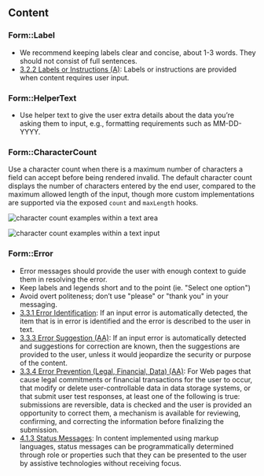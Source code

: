## Content

### Form::Label

- We recommend keeping labels clear and concise, about 1-3 words. They should not consist of full sentences.
- [3.2.2 Labels or Instructions (A)](https://www.w3.org/WAI/WCAG21/Understanding/labels-or-instructions.html): Labels or instructions are provided when content requires user input.

### Form::HelperText

- Use helper text to give the user extra details about the data you’re asking them to input, e.g., formatting requirements such as MM-DD-YYYY.

### Form::CharacterCount

Use a character count when there is a maximum number of characters a field can accept before being rendered invalid. The default character count displays the number of characters entered by the end user, compared to the maximum allowed length of the input, though more custom implementations are supported via the exposed `count` and `maxLength` hooks.

![character count examples within a text area](/assets/components/form/primitives/primitives-example-textarea.png)

![character count examples within a text input](/assets/components/form/primitives/primitives-example-textfield.png)

### Form::Error

- Error messages should provide the user with enough context to guide them in resolving the error.
- Keep labels and legends short and to the point (ie. "Select one option")
- Avoid overt politeness; don’t use "please" or "thank you" in your messaging.
- [3.3.1 Error Identification](https://www.w3.org/WAI/WCAG21/Understanding/error-identification.html): If an input error is automatically detected, the item that is in error is identified and the error is described to the user in text.
- [3.3.3 Error Suggestion (AA)](https://www.w3.org/WAI/WCAG21/Understanding/error-suggestion.html): If an input error is automatically detected and suggestions for correction are known, then the suggestions are provided to the user, unless it would jeopardize the security or purpose of the content.
- [3.3.4 Error Prevention (Legal, Financial, Data) (AA)](https://www.w3.org/WAI/WCAG21/Understanding/error-prevention-legal-financial-data.html): For Web pages that cause legal commitments or financial transactions for the user to occur, that modify or delete user-controllable data in data storage systems, or that submit user test responses, at least one of the following is true: submissions are reversible, data is checked and the user is provided an opportunity to correct them, a mechanism is available for reviewing, confirming, and correcting the information before finalizing the submission.
- [4.1.3 Status Messages](https://www.w3.org/WAI/WCAG21/Understanding/status-messages.html): In content implemented using markup languages, status messages can be programmatically determined through role or properties such that they can be presented to the user by assistive technologies without receiving focus.
